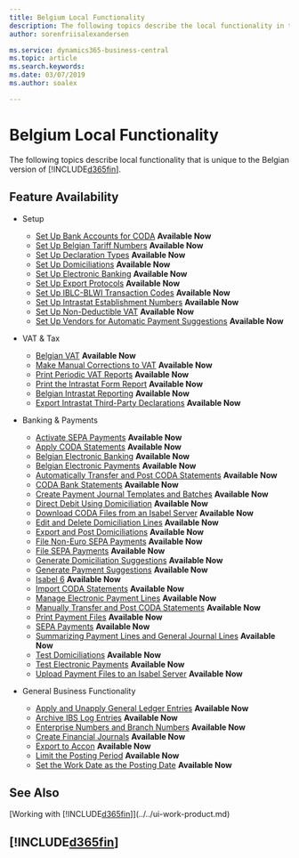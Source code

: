 ```yaml
---
title: Belgium Local Functionality
description: The following topics describe the local functionality in the Belgian version of Business Central.
author: sorenfriisalexandersen

ms.service: dynamics365-business-central
ms.topic: article
ms.search.keywords:
ms.date: 03/07/2019
ms.author: soalex

---
```

# Belgium Local Functionality
The following topics describe local functionality that is unique to the Belgian version of [!INCLUDE[d365fin](../../includes/d365fin_md.md)].  

## Feature Availability

* Setup
    * [Set Up Bank Accounts for CODA](how-to-set-up-bank-accounts-for-coda.md) **Available Now**
    * [Set Up Belgian Tariff Numbers](how-to-set-up-belgian-tariff-numbers.md) **Available Now**
    * [Set Up Declaration Types](how-to-set-up-declaration-types.md) **Available Now**
    * [Set Up Domiciliations](how-to-set-up-domiciliations.md) **Available Now**
    * [Set Up Electronic Banking](how-to-set-up-electronic-banking.md) **Available Now**
    * [Set Up Export Protocols](how-to-set-up-export-protocols.md) **Available Now**
    * [Set Up IBLC-BLWI Transaction Codes](how-to-set-up-iblc-blwi-transaction-codes.md) **Available Now**
    * [Set Up Intrastat Establishment Numbers](how-to-set-up-intrastat-establishment-numbers.md) **Available Now**
    * [Set Up Non-Deductible VAT](how-to-set-up-non-deductible-vat.md) **Available Now**
    * [Set Up Vendors for Automatic Payment Suggestions](how-to-set-up-vendors-for-automatic-payment-suggestions.md) **Available Now**

* VAT & Tax
    * [Belgian VAT](belgian-vat.md) **Available Now**
    * [Make Manual Corrections to VAT](how-to-make-manual-corrections-to-vat.md) **Available Now**
    * [Print Periodic VAT Reports](how-to-print-periodic-vat-reports.md) **Available Now**
    * [Print the Intrastat Form Report](how-to-print-the-intrastat-form-report.md) **Available Now**
    * [Belgian Intrastat Reporting](belgian-intrastat-reporting.md) **Available Now**
    * [Export Intrastat Third-Party Declarations](how-to-export-intrastat-third-party-declararations.md) **Available Now**

* Banking & Payments
    * [Activate SEPA Payments](how-to-activate-sepa-payments.md) **Available Now**
    * [Apply CODA Statements](how-to-apply-coda-statements.md) **Available Now**
    * [Belgian Electronic Banking](belgian-electronic-banking.md) **Available Now**
    * [Belgian Electronic Payments](belgian-electronic-payments.md) **Available Now**
    * [Automatically Transfer and Post CODA Statements](how-to-automatically-transfer-and-post-coda-statements.md) **Available Now**
    * [CODA Bank Statements](coda-bank-statements.md) **Available Now**
    * [Create Payment Journal Templates and Batches](how-to-create-payment-journal-templates-and-batches.md) **Available Now**
    * [Direct Debit Using Domiciliation](direct-debit-using-domiciliation.md) **Available Now**
    * [Download CODA Files from an Isabel Server](how-to-download-coda-files-from-an-isabel-server.md) **Available Now**
    * [Edit and Delete Domiciliation Lines](how-to-edit-and-delete-domiciliation-lines.md) **Available Now**
    * [Export and Post Domiciliations](how-to-export-and-post-domiciliations.md) **Available Now**
    * [File Non-Euro SEPA Payments](how-to-file-non-euro-sepa-payments.md) **Available Now**
    * [File SEPA Payments](how-to-file-sepa-payments.md) **Available Now**
    * [Generate Domiciliation Suggestions](how-to-generate-domiciliation-suggestions.md) **Available Now**
    * [Generate Payment Suggestions](how-to-generate-payment-suggestions.md) **Available Now**
    * [Isabel 6](isabel-6.md) **Available Now**
    * [Import CODA Statements](how-to-import-coda-statements.md) **Available Now**
    * [Manage Electronic Payment Lines](how-to-manage-electronic-payment-lines.md) **Available Now**
    * [Manually Transfer and Post CODA Statements](how-to-manually-transfer-and-post-coda-statements.md) **Available Now**
    * [Print Payment Files](how-to-print-payment-files.md) **Available Now**
    * [SEPA Payments](sepa-payments.md) **Available Now**
    * [Summarizing Payment Lines and General Journal Lines](summarizing-payment-lines-and-general-journal-lines.md) **Available Now**
    * [Test Domiciliations](how-to-test-domiciliations.md) **Available Now**
    * [Test Electronic Payments](how-to-test-electronic-payments.md) **Available Now**
    * [Upload Payment Files to an Isabel Server](how-to-upload-payment-files-to-an-isabel-server.md) **Available Now**

* General Business Functionality
    * [Apply and Unapply General Ledger Entries](how-to-apply-and-unapply-general-ledger-entries.md) **Available Now**
    * [Archive IBS Log Entries](how-to-archive-ibs-log-entries.md) **Available Now**
    * [Enterprise Numbers and Branch Numbers](enterprise-numbers-and-branch-numbers.md) **Available Now**
    * [Create Financial Journals](how-to-create-financial-journals.md) **Available Now**
    * [Export to Accon](how-to-export-to-accon.md) **Available Now**
    * [Limit the Posting Period](how-to-limit-the-posting-period.md) **Available Now**
    * [Set the Work Date as the Posting Date](how-to-set-the-work-date-as-the-posting-date.md) **Available Now**

## See Also
[Working with [!INCLUDE[d365fin](../../includes/d365fin_md.md)]](../../ui-work-product.md)

## [!INCLUDE[d365fin](../../includes/free_trial_md.md)]  
